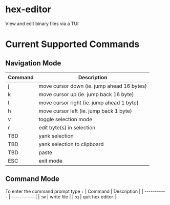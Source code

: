 # hex-editor
View and edit binary files via a TUI

# Current Supported Commands
## Navigation Mode
| Command | Description |
| ----------- | ----------- |
| j | move cursor down (ie. jump ahead 16 bytes) |
| k | move cursor up (ie. jump back 16 byte) |
| l | move cursor right (ie. jump ahead 1 byte) |
| h | move cursor left (ie. jump back 1 byte) |
| v | toggle selection mode |
| r | edit byte(s) in selection |
| TBD | yank selection |
| TBD | yank selection to clipboard |
| TBD | paste |
| ESC | exit mode |

## Command Mode
To enter the command prompt type `:`
| Command | Description |
| ----------- | ----------- |
| :w | write file |
| :q | quit hex editor |
